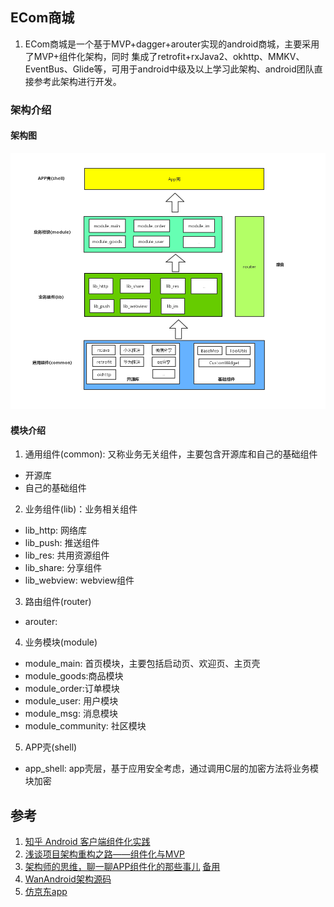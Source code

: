 ## ECom商城
1. ECom商城是一个基于MVP+dagger+arouter实现的android商城，主要采用了MVP+组件化架构，同时
集成了retrofit+rxJava2、okhttp、MMKV、EventBus、Glide等，可用于android中级及以上学习此架构、android团队直接参考此架构进行开发。

### 架构介绍
#### 架构图
![arch](/doc/img/arch.jpg)
#### 模块介绍
1. 通用组件(common): 又称业务无关组件，主要包含开源库和自己的基础组件
* 开源库
* 自己的基础组件
2. 业务组件(lib)：业务相关组件
* lib_http: 网络库
* lib_push: 推送组件
* lib_res: 共用资源组件
* lib_share: 分享组件
* lib_webview: webview组件
3. 路由组件(router)
* arouter:
4. 业务模块(module)
* module_main: 首页模块，主要包括启动页、欢迎页、主页壳
* module_goods:商品模块
* module_order:订单模块
* module_user: 用户模块
* module_msg: 消息模块
* module_community: 社区模块
5. APP壳(shell)
* app_shell: app壳层，基于应用安全考虑，通过调用C层的加密方法将业务模块加密

## 参考
1. [知乎 Android 客户端组件化实践](https://zhuanlan.zhihu.com/p/45374964)
2. [浅谈项目架构重构之路——组件化与MVP](https://www.jianshu.com/p/1a1ddecb576d)
3. [架构师的思维，聊一聊APP组件化的那些事儿](https://mp.weixin.qq.com/s/EdfWRj7dF4XtIo_xqP6_sA) [备用](https://juejin.im/post/5d37a0e8e51d4510a37bacc5)
4. [WanAndroid架构源码](https://github.com/senonwx/WanAndroid)
5. [仿京东app](https://github.com/liu-xiao-dong/JD-Test)